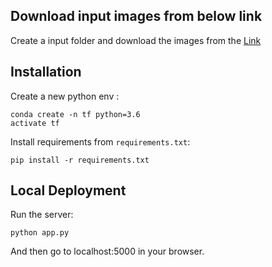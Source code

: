 ## Download input images from below link

Create a input folder and download the images from the [Link](https://drive.google.com/drive/folders/1BCvUuxoWHSi1ABXuUJt0EdZfxl1SV2au)

## Installation

Create a new python env :

    conda create -n tf python=3.6
    activate tf

Install requirements from `requirements.txt`:

    pip install -r requirements.txt


## Local Deployment

Run the server:

    python app.py

And then go to localhost:5000 in your browser.

